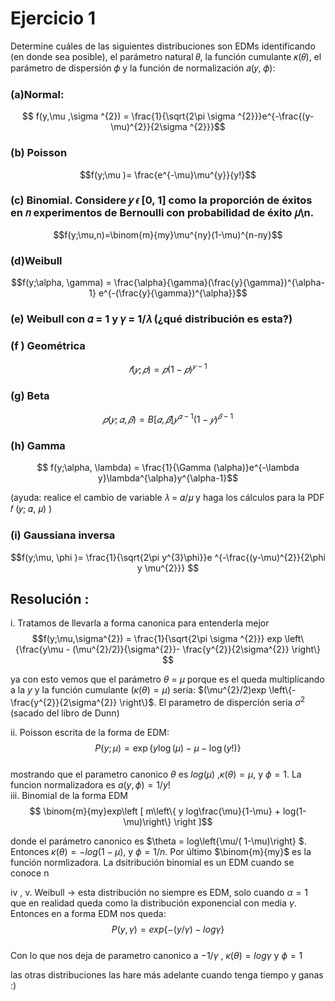 # Ejercicio 1 
Determine cuáles de las siguientes distribuciones son EDMs identificando (en donde sea posible), el parámetro natural 𝜃, la función cumulante 𝜅(𝜃), el parámetro de dispersión 𝜙 y la función de normalización 𝑎(𝑦, 𝜙):
### (a)Normal:  
$$
    f(y,\mu ,\sigma ^{2}) = \frac{1}{\sqrt{2\pi \sigma ^{2}}}e^{-\frac{(y- \mu)^{2}}{2\sigma ^{2}}}$$  
### (b) Poisson
$$f(y;\mu )=  \frac{e^{-\mu}\mu^{y}}{y!}$$  

### (c) Binomial. Considere 𝑦 𝜖 [0, 1] como la proporción de éxitos en 𝑛 experimentos de Bernoulli con probabilidad de éxito 𝜇\n.
$$f(y;\mu,n)=\binom{m}{my}\mu^{ny}(1-\mu)^{n-ny}$$  

### (d)Weibull
$$f(y;\alpha, \gamma) = \frac{\alpha}{\gamma}(\frac{y}{\gamma})^{\alpha-1} e^{-(\frac{y}{\gamma})^{\alpha}}$$  

###    (e) Weibull con 𝛼 = 1 y 𝛾 = 1/𝜆 (¿qué distribución es esta?)
### (f ) Geométrica

$$𝑓 (𝑦; 𝑝) = 𝑝(1 − 𝑝)^{𝑦−1}$$  

###    (g) Beta  
$$𝑝(𝑦; 𝛼, 𝛽) = B[𝛼, 𝛽]𝑦^{𝛼−1}(1 − 𝑦)^{𝛽−1}$$  

###    (h) Gamma  
$$
    f(y;\alpha, \lambda) = \frac{1}{\Gamma (\alpha)}e^{-\lambda y}\lambda^{\alpha}y^{\alpha-1}$$  

(ayuda: realice el cambio de variable 𝜆 = 𝛼/𝜇 y haga los cálculos para la PDF 𝑓 (𝑦; 𝛼, 𝜇) )  

### (i) Gaussiana inversa  

$$f(y;\mu, \phi )=  \frac{1}{\sqrt{2\pi y^{3}\phi}}e ^{-\frac{(y-\mu)^{2}}{2\phi y \mu^{2}}} $$  
## Resolución :  
i. Tratamos de llevarla a forma canonica para entenderla mejor
$$f(y;\mu,\sigma^{2}) =  \frac{1}{\sqrt{2\pi \sigma ^{2}}} exp \left\{\frac{y\mu - (\mu^{2}/2)}{\sigma^{2}}- \frac{y^{2}}{2\sigma^{2}} \right\} 
$$  

ya con esto vemos que el parámetro $\theta$ = $\mu$ porque es el queda multiplicando a la $y$ y la función cumulante ($\kappa(\theta)= \mu$) sería: $(\mu^{2}/2)exp \left\{- \frac{y^{2}}{2\sigma^{2}} \right\}$. El parametro de disperción seria $\sigma^{2}$
(sacado del libro de Dunn)  

ii.
Poisson escrita de la forma de EDM:  
$$
P(y; \mu) = \exp\left\{y \log(\mu) - \mu - \log(y!)\right\}
$$  
mostrando que el parametro canonico $\theta$ es $log(\mu)$
,$\kappa(\theta) = \mu$, y $\phi =1$. La funcion normalizadora es $a(y,\phi) =1/y!$  
iii. Binomial de la forma EDM  
$$
\binom{m}{my}exp\left [ m\left\{ y log\frac{\mu}{1-\mu} + log(1-\mu)\right\} \right ]$$  

donde el parámetro canonico es $\theta = log\left\{\mu/( 1-\mu)\right\} $. Entonces $\kappa(\theta) = -log (1-\mu)$, y $\phi = 1/n$. Por último $\binom{m}{my}$ es la función normlizadora. La dsitribución binomial es un EDM cuando se conoce n 

iv , v. Weibull -> esta distribución no siempre es EDM, solo cuando $\alpha = 1$ que en realidad queda como la distribución exponencial con media $\gamma$. 
Entonces en a forma EDM nos queda:
$$P(y, \gamma) = exp \left\{−(y/γ) − log γ\right\}
$$  
Con lo que nos deja de parametro canonico a $-1/\gamma$ , $\kappa(\theta) = log\gamma$ y $\phi = 1$  

las otras distribuciones las hare más adelante cuando tenga tiempo y ganas :)